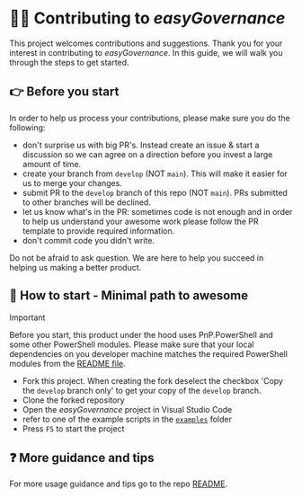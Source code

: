 # 👩‍💻 Contributing to _easyGovernance_

This project welcomes contributions and suggestions. Thank you for your interest in contributing to _easyGovernance_. In this guide, we will walk you through the steps to get started.

## 👉 Before you start

In order to help us process your contributions, please make sure you do the following:

- don't surprise us with big PR's. Instead create an issue & start a discussion so we can agree on a direction before you invest a large amount of time.
- create your branch from `develop` (NOT `main`). This will make it easier for us to merge your changes.
- submit PR to the `develop` branch of this repo (NOT `main`). PRs submitted to other branches will be declined.
- let us know what's in the PR: sometimes code is not enough and in order to help us understand your awesome work please follow the PR template to provide required information.
- don't commit code you didn't write.

Do not be afraid to ask question. We are here to help you succeed in helping us making a better product.

## 👣 How to start - Minimal path to awesome

> [!IMPORTANT]
> Before you start, this product under the hood uses PnP.PowerShell and some other PowerShell modules. Please make sure that your local dependencies on you developer machine matches the required PowerShell modules from the [README file](./README.md).

- Fork this project. When creating the fork deselect the checkbox 'Copy the `develop` branch only' to get your copy of the `develop` branch.
- Clone the forked repository
- Open the _easyGovernance_ project in Visual Studio Code
- refer to one of the example scripts in the [`examples`](./examples/) folder
- Press `F5` to start the project

## ❓ More guidance and tips

For more usage guidance and tips go to the repo [README](./README.md).
